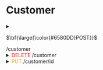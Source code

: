 # Customer
<details>
<summary><span><p>$\bf{\large{\color{#6580DD}POST}}$</p> /customer</span></summary>
    - 고객 정보 등록
    - /customer
    - Header: -
    - Request:
        - *name(string): 이름
        - *nrc_no(string): 주민번호
        - *date_of_birth(string): 생년월일
        - *gender(enum): 성별
        - *phone_number(string): 전화번호
        - email(string): 이메일
        - *loan_type(enum): 대출 구분
        - *cp_number(enum): 관리 코드
        - *home_address(string): 집 주소
        - *home_postal_code(string): 집 우편번호
        - office_address(string): 사무실 주소
        - office_postal_code(string): 사무실 우편번호
        - details([string]): 추가 정보
        - image(???): 사진
    - Response: -
</details>
<details>
<summary><span style="color:red">DELETE</span> /customer</summary>
	고객 정보 삭제
	<details>
	<summary>Header</summary>
	</details>
	<details>
	<summary>Request</summary>
		*id(int): id
	</details>
	<details>
	<summary>Response</summary>
	</details>
</details>
<details>
<summary><span style="color:orange">PUT</span> /customer/id</summary>
	고객 정보 수정
	<details>
	<summary>Header</summary>
	</details>
	<details>
	<summary>Request</summary>
		name(string): 이름
		nrc_no(string): 주민번호
		date_of_birth(string): 생년월일
		gender(enum): 성별
		phone_number(string): 전화번호
		email(string): 이메일
		loan_type(enum): 대출 구분
		cp_number(enum): 관리 코드
		home_address(string): 집 주소
		home_postal_code(string): 집 우편번호
		office_address(string): 사무실 주소
		office_postal_code(string): 사무실 우편번호
		details([string]): 추가 정보
		image(???): 사진
	</details>
	<details>
	<summary>Response</summary>
	</details>
</details>
